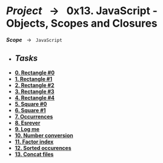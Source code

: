 # ***Project*** &nbsp; → &nbsp; **0x13. JavaScript - Objects, Scopes and Closures** <br />
***Scope*** &nbsp; → &nbsp; ` JavaScript ` <br />

* ## ***Tasks***
* **[0. Rectangle #0](./0-rectangle.js)**
* **[1. Rectangle #1](./1-rectangle.js)**
* **[2. Rectangle #2](./2-rectangle.js)**
* **[3. Rectangle #3](./3-rectangle.js)**
* **[4. Rectangle #4](./4-rectangle.js)**
* **[5. Square #0](./5-square.js)**
* **[6. Square #1](./6-square.js)**
* **[7. Occurrences](./7-occurrences.js)**
* **[8. Esrever](./8-esrever.js)**
* **[9. Log me](./9-logme.js)**
* **[10. Number conversion](./10-converter.js)**
* **[11. Factor index](./100-map.js)**
* **[12. Sorted occurences](./101-sorted.js)**
* **[13. Concat files](./102-concat.js)**
